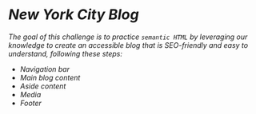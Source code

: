 # *New York City Blog*

*The goal of this challenge is to practice `semantic HTML` by leveraging our knowledge to create an accessible blog that is SEO-friendly and easy to understand, following these steps:*

- *Navigation bar*
- *Main blog content*
- *Aside content*
- *Media*
- *Footer*
